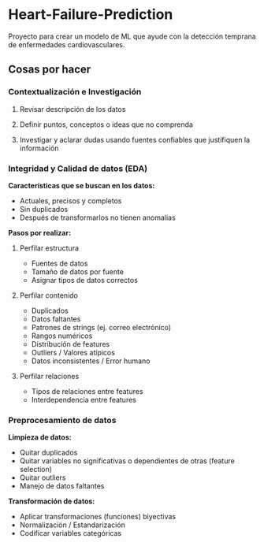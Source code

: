 # Heart-Failure-Prediction
Proyecto para crear un modelo de ML que ayude con la detección temprana de enfermedades cardiovasculares.


## Cosas por hacer

### Contextualización e Investigación

1. Revisar descripción de los datos

2. Definir puntos, conceptos o ideas que no comprenda

3. Investigar y aclarar dudas usando fuentes confiables que justifiquen la información

### Integridad y Calidad de datos (EDA)

**Características que se buscan en los datos:**

- Actuales, precisos y completos
- Sin duplicados
- Después de transformarlos no tienen anomalías

**Pasos por realizar:**

1. Perfilar estructura
    - Fuentes de datos
    - Tamaño de datos por fuente
    - Asignar tipos de datos correctos

2. Perfilar contenido
    - Duplicados
    - Datos faltantes
    - Patrones de strings (ej. correo electrónico)
    - Rangos numéricos
    - Distribución de features
    - Outliers / Valores atípicos
    - Datos inconsistentes / Error humano

3. Perfilar relaciones
    - Tipos de relaciones entre features
    - Interdependencia entre features

### Preprocesamiento de datos

**Limpieza de datos:**

- Quitar duplicados
- Quitar variables no significativas o dependientes de otras (feature selection)
- Quitar outliers
- Manejo de datos faltantes

**Transformación de datos:**

- Aplicar transformaciones (funciones) biyectivas
- Normalización / Estandarización
- Codificar variables categóricas

